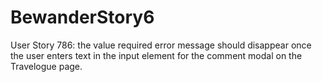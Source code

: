 # BewanderStory6
User Story 786: the value required error message should disappear once the user enters text in the input element for  the comment modal on the Travelogue page.
